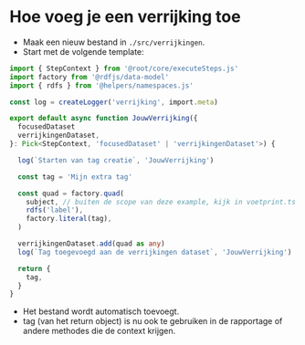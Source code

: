 # Hoe voeg je een verrijking toe

- Maak een nieuw bestand in `./src/verrijkingen`.
- Start met de volgende template:

```TypeScript
import { StepContext } from '@root/core/executeSteps.js'
import factory from '@rdfjs/data-model'
import { rdfs } from '@helpers/namespaces.js'

const log = createLogger('verrijking', import.meta)

export default async function JouwVerrijking({
  focusedDataset
  verrijkingenDataset,
}: Pick<StepContext, 'focusedDataset' | 'verrijkingenDataset'>) {

  log(`Starten van tag creatie`, 'JouwVerrijking')

  const tag = 'Mijn extra tag'

  const quad = factory.quad(
    subject, // buiten de scope van deze example, kijk in voetprint.ts
    rdfs('label'),
    factory.literal(tag),
  )

  verrijkingenDataset.add(quad as any)
  log(`Tag toegevoegd aan de verrijkingen dataset`, 'JouwVerrijking')

  return {
    tag,
  }
}

```

- Het bestand wordt automatisch toevoegt.
- tag (van het return object) is nu ook te gebruiken in de rapportage of andere methodes die de context krijgen.
